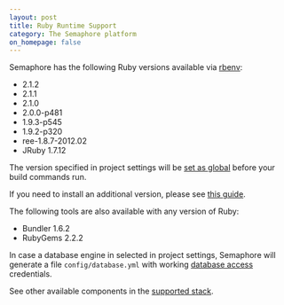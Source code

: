 ```yaml
---
layout: post
title: Ruby Runtime Support
category: The Semaphore platform
on_homepage: false
---
```


Semaphore has the following Ruby versions available via [rbenv](https://github.com/sstephenson/rbenv/):

* 2.1.2
* 2.1.1
* 2.1.0
* 2.0.0-p481
* 1.9.3-p545
* 1.9.2-p320
* ree-1.8.7-2012.02
* JRuby 1.7.12

The version specified in project settings will be [set as global](/docs/ruby-setup.html) before your build commands run.

If you need to install an additional version, please see [this guide](/docs/installing-additional-version-of-ruby.html).

The following tools are also available with any version of Ruby:

* Bundler 1.6.2
* RubyGems 2.2.2

In case a database engine in selected in project settings, Semaphore will generate a file `config/database.yml` with working [database access](/docs/database-access.html) credentials.

See other available components in the [supported stack](/docs/supported-stack.html).
